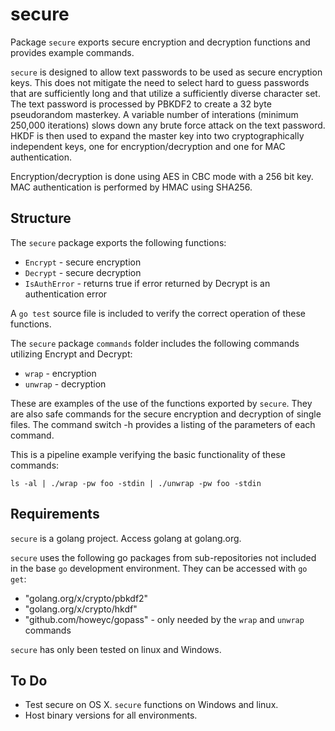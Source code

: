 secure
======

Package `secure` exports secure encryption and decryption functions and provides example commands.

`secure` is designed to allow text passwords to be used as secure encryption keys.  This does not mitigate the need to select hard to guess passwords that are sufficiently long and that utilize a sufficiently diverse character set.  The text password is processed by PBKDF2 to create a 32 byte pseudorandom masterkey.  A variable number of interations (minimum 250,000 iterations) slows down any brute force attack on the text password.  HKDF is then used to expand the master key into two cryptographically independent keys, one for encryption/decryption and one for MAC authentication.

Encryption/decryption is done using AES in CBC mode with a 256 bit key.  MAC authentication is performed by HMAC using SHA256. 

Structure
---------

The `secure` package exports the following functions:
* `Encrypt` - secure encryption
* `Decrypt` - secure decryption
* `IsAuthError` - returns true if error returned by Decrypt is an authentication error

A `go test` source file is included to verify the correct operation of these functions.

The `secure` package `commands` folder includes the following commands utilizing Encrypt and Decrypt:
* `wrap` - encryption
* `unwrap` - decryption

These are examples of the use of the functions exported by `secure`.  They are also safe commands for the secure encryption
and decryption of single files.  The command switch -h provides a listing of the parameters of each command.

This is a pipeline example verifying the basic functionality of these commands:

`ls -al | ./wrap -pw foo -stdin | ./unwrap -pw foo -stdin`

Requirements
------------

`secure` is a golang project.  Access golang at golang.org.

`secure` uses the following go packages from sub-repositories not included in the base `go` development environment.  They can be accessed with `go get`:

* "golang.org/x/crypto/pbkdf2"
* "golang.org/x/crypto/hkdf"
* "github.com/howeyc/gopass" - only needed by the `wrap` and `unwrap` commands

`secure` has only been tested on linux and Windows.  

To Do
-----

* Test secure on OS X.  `secure` functions on Windows and linux.
* Host binary versions for all environments.
